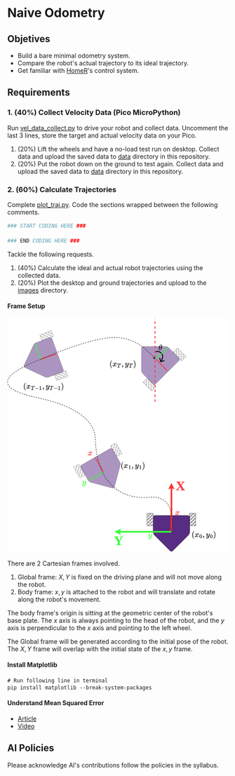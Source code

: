 # Naive Odometry

## Objetives

- Build a bare minimal odometry system.
- Compare the robot's actual trajectory to its ideal trajectory.
- Get familiar with [HomeR](https://github.com/linzhangUCA/homer)'s control system.

## Requirements

### 1. (40%) Collect Velocity Data (Pico MicroPython)

Run [vel_data_collect.py](vel_data_collect.py) to drive your robot and collect data.
Uncomment the last 3 lines, store the target and actual velocity data on your Pico.

1. (20%) Lift the wheels and have a no-load test run on desktop. Collect data and upload the saved data to [data](/data/) directory in this repository.
2. (20%) Put the robot down on the ground to test again. Collect data and upload the saved data to [data](/data/) directory in this repository.

### 2. (60%) Calculate Trajectories

Complete [plot_traj.py](plot_traj.py). Code the sections wrapped between the following comments.

```python
### START CODING HERE ###

### END CODING HERE ###
```

Tackle the following requests.

1. (40%) Calculate the ideal and actual robot trajectories using the collected data.
2. (20%) Plot the desktop and ground trajectories and upload to the [images](images/) directory.

#### Frame Setup

![odom_frame](images/odom_frame.png)

There are 2 Cartesian frames involved.

1. Global frame: ${X, Y}$ is fixed on the driving plane and will not move along the robot.
2. Body frame: ${x, y}$ is attached to the robot and will translate and rotate along the robot's movement.

The body frame's origin is sitting at the geometric center of the robot's base plate. The $x$ axis is always pointing to the head of the robot, and the $y$ axis is perpendicular to the $x$ axis and pointing to the left wheel.

The Global frame will be generated according to the initial pose of the robot. The ${X, Y}$ frame will overlap with the initial state of the ${x, y}$ frame.

#### Install Matplotlib

```console
# Run following line in terminal
pip install matplotlib --break-system-packages
```

#### Understand Mean Squared Error

- [Article](https://www.geeksforgeeks.org/mean-squared-error/)
- [Video](https://youtu.be/beIgcdf0YDE?si=HzSU4BpFaquhJd5t)

## AI Policies

Please acknowledge AI's contributions follow the policies in the syllabus.
